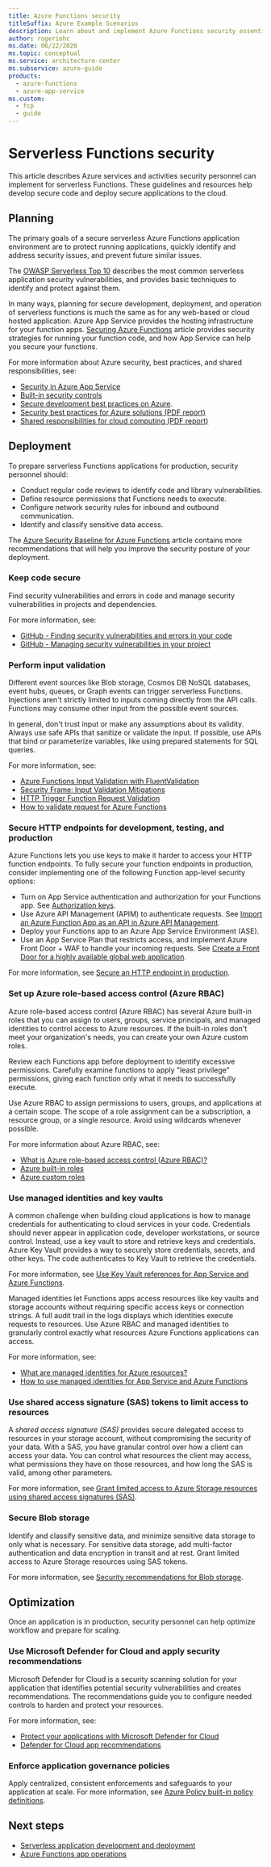 ```yaml
---
title: Azure Functions security
titleSuffix: Azure Example Scenarios
description: Learn about and implement Azure Functions security essentials, secure hosting setup, and application security guidance.
author: rogeriohc
ms.date: 06/22/2020
ms.topic: conceptual
ms.service: architecture-center
ms.subservice: azure-guide
products:
  - azure-functions
  - azure-app-service
ms.custom:
  - fcp
  - guide
---
```

# Serverless Functions security

This article describes Azure services and activities security personnel can implement for serverless Functions. These guidelines and resources help develop secure code and deploy secure applications to the cloud.

## Planning

The primary goals of a secure serverless Azure Functions application environment are to protect running applications, quickly identify and address security issues, and prevent future similar issues.

The [OWASP Serverless Top 10](https://owasp.org/www-project-serverless-top-10/) describes the most common serverless application security vulnerabilities, and provides basic techniques to identify and protect against them.

In many ways, planning for secure development, deployment, and operation of serverless functions is much the same as for any web-based or cloud hosted application. Azure App Service provides the hosting infrastructure for your function apps. [Securing Azure Functions](/azure/azure-functions/security-concepts) article provides security strategies for running your function code, and how App Service can help you secure your functions.

For more information about Azure security, best practices, and shared responsibilities, see:

- [Security in Azure App Service](/azure/app-service/overview-security)
- [Built-in security controls](/azure/app-service/app-service-security-controls)
- [Secure development best practices on Azure](/azure/security/develop/secure-dev-overview).
- [Security best practices for Azure solutions (PDF report)](https://azure.microsoft.com/mediahandler/files/resourcefiles/security-best-practices-for-azure-solutions/Azure%20Security%20Best%20Practices.pdf)
- [Shared responsibilities for cloud computing (PDF report)](https://gallery.technet.microsoft.com/Shared-Responsibilities-81d0ff91)

## Deployment

To prepare serverless Functions applications for production, security personnel should:
- Conduct regular code reviews to identify code and library vulnerabilities.
- Define resource permissions that Functions needs to execute.
- Configure network security rules for inbound and outbound communication.
- Identify and classify sensitive data access.

The [Azure Security Baseline for Azure Functions](/azure/azure-functions/security-baseline) article contains more recommendations that will help you improve the security posture of your deployment.

### Keep code secure

Find security vulnerabilities and errors in code and manage security vulnerabilities in projects and dependencies.

For more information, see:
- [GitHub - Finding security vulnerabilities and errors in your code](https://help.github.com/en/github/finding-security-vulnerabilities-and-errors-in-your-code)
- [GitHub - Managing security vulnerabilities in your project](https://help.github.com/en/github/managing-security-vulnerabilities/managing-security-vulnerabilities-in-your-project)

### Perform input validation

Different event sources like Blob storage, Cosmos DB NoSQL databases, event hubs, queues, or Graph events can trigger serverless Functions. Injections aren't strictly limited to inputs coming directly from the API calls. Functions may consume other input from the possible event sources.

In general, don't trust input or make any assumptions about its validity. Always use safe APIs that sanitize or validate the input. If possible, use APIs that bind or parameterize variables, like using prepared statements for SQL queries.

For more information, see:
- [Azure Functions Input Validation with FluentValidation](https://www.tomfaltesek.com/azure-functions-input-validation/)
- [Security Frame: Input Validation Mitigations](/azure/security/develop/threat-modeling-tool-input-validation)
- [HTTP Trigger Function Request Validation](https://marcroussy.com/2019/06/14/http-trigger-function-request-validation/)
- [How to validate request for Azure Functions](https://medium.com/@tsuyoshiushio/how-to-validate-request-for-azure-functions-e6488c028a41)

### Secure HTTP endpoints for development, testing, and production

Azure Functions lets you use keys to make it harder to access your HTTP function endpoints. To fully secure your function endpoints in production, consider implementing one of the following Function app-level security options:

- Turn on App Service authentication and authorization for your Functions app. See [Authorization keys](/azure/azure-functions/functions-bindings-http-webhook-trigger?tabs=csharp#authorization-keys).
- Use Azure API Management (APIM) to authenticate requests. See [Import an Azure Function App as an API in Azure API Management](/azure/api-management/import-function-app-as-api).
- Deploy your Functions app to an Azure App Service Environment (ASE).
- Use an App Service Plan that restricts access, and implement Azure Front Door + WAF to handle your incoming requests. See [Create a Front Door for a highly available global web application](/azure/frontdoor/quickstart-create-front-door).

For more information, see [Secure an HTTP endpoint in production](/azure/azure-functions/functions-bindings-http-webhook-trigger?tabs=csharp#secure-an-http-endpoint-in-production).

### Set up Azure role-based access control (Azure RBAC)

Azure role-based access control (Azure RBAC) has several Azure built-in roles that you can assign to users, groups, service principals, and managed identities to control access to Azure resources. If the built-in roles don't meet your organization's needs, you can create your own Azure custom roles.

Review each Functions app before deployment to identify excessive permissions. Carefully examine functions to apply "least privilege" permissions, giving each function only what it needs to successfully execute.

Use Azure RBAC to assign permissions to users, groups, and applications at a certain scope. The scope of a role assignment can be a subscription, a resource group, or a single resource. Avoid using wildcards whenever possible.

For more information about Azure RBAC, see:
- [What is Azure role-based access control (Azure RBAC)?](/azure/role-based-access-control/overview)
- [Azure built-in roles](/azure/role-based-access-control/built-in-roles)
- [Azure custom roles](/azure/role-based-access-control/custom-roles)

### Use managed identities and key vaults

A common challenge when building cloud applications is how to manage credentials for authenticating to cloud services in your code. Credentials should never appear in application code, developer workstations, or source control. Instead, use a key vault to store and retrieve keys and credentials. Azure Key Vault provides a way to securely store credentials, secrets, and other keys. The code authenticates to Key Vault to retrieve the credentials.

For more information, see [Use Key Vault references for App Service and Azure Functions](/azure/app-service/app-service-key-vault-references).

Managed identities let Functions apps access resources like key vaults and storage accounts without requiring specific access keys or connection strings. A full audit trail in the logs displays which identities execute requests to resources. Use Azure RBAC and managed identities to granularly control exactly what resources Azure Functions applications can access.

For more information, see:
- [What are managed identities for Azure resources?](/azure/active-directory/managed-identities-azure-resources/overview)
- [How to use managed identities for App Service and Azure Functions](/azure/app-service/overview-managed-identity)

### Use shared access signature (SAS) tokens to limit access to resources

A *shared access signature (SAS)* provides secure delegated access to resources in your storage account, without compromising the security of your data. With a SAS, you have granular control over how a client can access your data. You can control what resources the client may access, what permissions they have on those resources, and how long the SAS is valid, among other parameters.

For more information, see [Grant limited access to Azure Storage resources using shared access signatures (SAS)](/azure/storage/common/storage-sas-overview).

### Secure Blob storage

Identify and classify sensitive data, and minimize sensitive data storage to only what is necessary. For sensitive data storage, add multi-factor authentication and data encryption in transit and at rest. Grant limited access to Azure Storage resources using SAS tokens.

For more information, see [Security recommendations for Blob storage](/azure/storage/blobs/security-recommendations).

## Optimization

Once an application is in production, security personnel can help optimize workflow and prepare for scaling.

### Use Microsoft Defender for Cloud and apply security recommendations

Microsoft Defender for Cloud is a security scanning solution for your application that identifies potential security vulnerabilities and creates recommendations. The recommendations guide you to configure needed controls to harden and protect your resources.

For more information, see:
- [Protect your applications with Microsoft Defender for Cloud](/azure/security-center/security-center-virtual-machine-protection#app-services)
- [Defender for Cloud app recommendations](/azure/security-center/recommendations-reference#recs-computeapp)

### Enforce application governance policies

Apply centralized, consistent enforcements and safeguards to your application at scale. For more information, see [Azure Policy built-in policy definitions](/azure/governance/policy/samples/built-in-policies).

## Next steps

- [Serverless application development and deployment](application-development.md)
- [Azure Functions app operations](functions-app-security.md)
